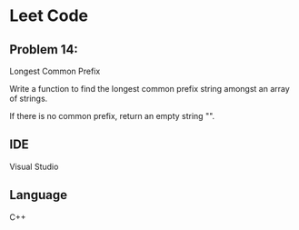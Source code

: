 # Leet Code
## Problem 14:
Longest Common Prefix

Write a function to find the longest common prefix string amongst an array of strings.

If there is no common prefix, return an empty string "".

## IDE
Visual Studio

## Language
C++

